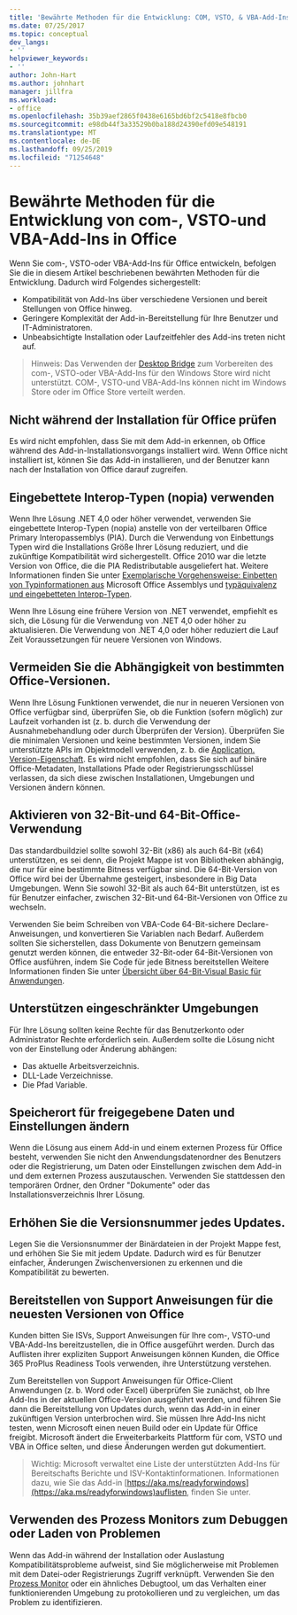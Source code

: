 ```yaml
---
title: 'Bewährte Methoden für die Entwicklung: COM, VSTO, & VBA-Add-Ins in Office'
ms.date: 07/25/2017
ms.topic: conceptual
dev_langs:
- ''
helpviewer_keywords:
- ''
author: John-Hart
ms.author: johnhart
manager: jillfra
ms.workload:
- office
ms.openlocfilehash: 35b39aef2865f0438e6165bd6bf2c5418e8fbcb0
ms.sourcegitcommit: e98db44f3a33529b0ba188d24390efd09e548191
ms.translationtype: MT
ms.contentlocale: de-DE
ms.lasthandoff: 09/25/2019
ms.locfileid: "71254648"
---
```

# <a name="development-best-practices-for-com-vsto-and-vba-add-ins-in-office"></a>Bewährte Methoden für die Entwicklung von com-, VSTO-und VBA-Add-Ins in Office
  Wenn Sie com-, VSTO-oder VBA-Add-Ins für Office entwickeln, befolgen Sie die in diesem Artikel beschriebenen bewährten Methoden für die Entwicklung.   Dadurch wird Folgendes sichergestellt:

- Kompatibilität von Add-Ins über verschiedene Versionen und bereit Stellungen von Office hinweg.
- Geringere Komplexität der Add-in-Bereitstellung für Ihre Benutzer und IT-Administratoren.
- Unbeabsichtigte Installation oder Laufzeitfehler des Add-ins treten nicht auf.

>Hinweis: Das Verwenden der [Desktop Bridge](/windows/uwp/porting/desktop-to-uwp-root) zum Vorbereiten des com-, VSTO-oder VBA-Add-Ins für den Windows Store wird nicht unterstützt. COM-, VSTO-und VBA-Add-Ins können nicht im Windows Store oder im Office Store verteilt werden.

## <a name="do-not-check-for-office-during-installation"></a>Nicht während der Installation für Office prüfen
 Es wird nicht empfohlen, dass Sie mit dem Add-in erkennen, ob Office während des Add-in-Installationsvorgangs installiert wird. Wenn Office nicht installiert ist, können Sie das Add-in installieren, und der Benutzer kann nach der Installation von Office darauf zugreifen.

## <a name="use-embedded-interop-types-nopia"></a>Eingebettete Interop-Typen (nopia) verwenden
Wenn Ihre Lösung .NET 4,0 oder höher verwendet, verwenden Sie eingebettete Interop-Typen (nopia) anstelle von der verteilbaren Office Primary Interopassemblys (PIA). Durch die Verwendung von Einbettungs Typen wird die Installations Größe Ihrer Lösung reduziert, und die zukünftige Kompatibilität wird sichergestellt. Office 2010 war die letzte Version von Office, die die PIA Redistributable ausgeliefert hat. Weitere Informationen finden Sie unter [Exemplarische Vorgehensweise: Einbetten von Typinformationen aus](https://msdn.microsoft.com/library/ee317478.aspx) Microsoft Office Assemblys und [typäquivalenz und eingebetteten Interop-Typen](/windows/uwp/porting/desktop-to-uwp-root).

Wenn Ihre Lösung eine frühere Version von .NET verwendet, empfiehlt es sich, die Lösung für die Verwendung von .NET 4,0 oder höher zu aktualisieren. Die Verwendung von .NET 4,0 oder höher reduziert die Lauf Zeit Voraussetzungen für neuere Versionen von Windows.

## <a name="avoid-depending-on-specific-office-versions"></a>Vermeiden Sie die Abhängigkeit von bestimmten Office-Versionen.
Wenn Ihre Lösung Funktionen verwendet, die nur in neueren Versionen von Office verfügbar sind, überprüfen Sie, ob die Funktion (sofern möglich) zur Laufzeit vorhanden ist (z. b. durch die Verwendung der Ausnahmebehandlung oder durch Überprüfen der Version). Überprüfen Sie die minimalen Versionen und keine bestimmten Versionen, indem Sie unterstützte APIs im Objektmodell verwenden, z. b. die [Application. Version-Eigenschaft](<xref:Microsoft.Office.Interop.Excel._Application.Version%2A>). Es wird nicht empfohlen, dass Sie sich auf binäre Office-Metadaten, Installations Pfade oder Registrierungsschlüssel verlassen, da sich diese zwischen Installationen, Umgebungen und Versionen ändern können.

## <a name="enable-both-32-bit-and-64-bit-office-usage"></a>Aktivieren von 32-Bit-und 64-Bit-Office-Verwendung
Das standardbuildziel sollte sowohl 32-Bit (x86) als auch 64-Bit (x64) unterstützen, es sei denn, die Projekt Mappe ist von Bibliotheken abhängig, die nur für eine bestimmte Bitness verfügbar sind. Die 64-Bit-Version von Office wird bei der Übernahme gesteigert, insbesondere in Big Data Umgebungen. Wenn Sie sowohl 32-Bit als auch 64-Bit unterstützen, ist es für Benutzer einfacher, zwischen 32-Bit-und 64-Bit-Versionen von Office zu wechseln.

Verwenden Sie beim Schreiben von VBA-Code 64-Bit-sichere Declare-Anweisungen, und konvertieren Sie Variablen nach Bedarf. Außerdem sollten Sie sicherstellen, dass Dokumente von Benutzern gemeinsam genutzt werden können, die entweder 32-Bit-oder 64-Bit-Versionen von Office ausführen, indem Sie Code für jede Bitness bereitstellen Weitere Informationen finden Sie unter [Übersicht über 64-Bit-Visual Basic für Anwendungen](/office/vba/Language/Concepts/Getting-Started/64-bit-visual-basic-for-applications-overview).

## <a name="support-restricted-environments"></a>Unterstützen eingeschränkter Umgebungen
Für Ihre Lösung sollten keine Rechte für das Benutzerkonto oder Administrator Rechte erforderlich sein. Außerdem sollte die Lösung nicht von der Einstellung oder Änderung abhängen:

- Das aktuelle Arbeitsverzeichnis.
- DLL-Lade Verzeichnisse.
- Die Pfad Variable.

## <a name="change-the-save-location-of-shared-data-and-settings"></a>Speicherort für freigegebene Daten und Einstellungen ändern
Wenn die Lösung aus einem Add-in und einem externen Prozess für Office besteht, verwenden Sie nicht den Anwendungsdatenordner des Benutzers oder die Registrierung, um Daten oder Einstellungen zwischen dem Add-in und dem externen Prozess auszutauschen. Verwenden Sie stattdessen den temporären Ordner, den Ordner "Dokumente" oder das Installationsverzeichnis Ihrer Lösung.

## <a name="increment-the-version-number-with-each-update"></a>Erhöhen Sie die Versionsnummer jedes Updates.
Legen Sie die Versionsnummer der Binärdateien in der Projekt Mappe fest, und erhöhen Sie Sie mit jedem Update. Dadurch wird es für Benutzer einfacher, Änderungen Zwischenversionen zu erkennen und die Kompatibilität zu bewerten.

## <a name="provide-support-statements-for-the-latest-versions-of-office"></a>Bereitstellen von Support Anweisungen für die neuesten Versionen von Office
Kunden bitten Sie ISVs, Support Anweisungen für Ihre com-, VSTO-und VBA-Add-Ins bereitzustellen, die in Office ausgeführt werden. Durch das Auflisten ihrer expliziten Support Anweisungen können Kunden, die Office 365 ProPlus Readiness Tools verwenden, ihre Unterstützung verstehen.

Zum Bereitstellen von Support Anweisungen für Office-Client Anwendungen (z. b. Word oder Excel) überprüfen Sie zunächst, ob Ihre Add-Ins in der aktuellen Office-Version ausgeführt werden, und führen Sie dann die Bereitstellung von Updates durch, wenn das Add-in in einer zukünftigen Version unterbrochen wird. Sie müssen Ihre Add-Ins nicht testen, wenn Microsoft einen neuen Build oder ein Update für Office freigibt. Microsoft ändert die Erweiterbarkeits Plattform für com, VSTO und VBA in Office selten, und diese Änderungen werden gut dokumentiert.

>Wichtig: Microsoft verwaltet eine Liste der unterstützten Add-Ins für Bereitschafts Berichte und ISV-Kontaktinformationen. Informationen dazu, wie Sie das Add-in [https://aka.ms/readyforwindows](https://aka.ms/readyforwindows)auflisten, finden Sie unter.

## <a name="use-process-monitor-to-help-debug-installation-or-loading-issues"></a>Verwenden des Prozess Monitors zum Debuggen oder Laden von Problemen
Wenn das Add-in während der Installation oder Auslastung Kompatibilitätsprobleme aufweist, sind Sie möglicherweise mit Problemen mit dem Datei-oder Registrierungs Zugriff verknüpft. Verwenden Sie den [Prozess Monitor](/sysinternals/downloads/procmon) oder ein ähnliches Debugtool, um das Verhalten einer funktionierenden Umgebung zu protokollieren und zu vergleichen, um das Problem zu identifizieren.
